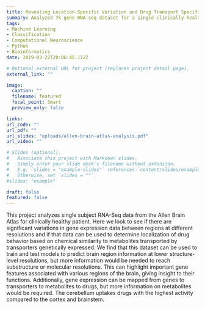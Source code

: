 ```yaml
---
title: Revealing Location-Specific Variation and Drug Transport Specificity in the Allen Brain Atlas
summary: Analyzed 7k gene RNA-seq dataset for a single clinically healthy patientfrom Allen Brain Atlas using ICA, PCA, clustering, and classification to predict brain regions (98.7% accuracy for 3 regions, 67.1% accuracy for 10 regions) to see if variations in gene expression can be used to predict between regions at different resolutions and if that data can be used to determine localization of drug behavior based on chemical similarity to metabolites transported by transporters genetically expressed.  
tags:
- Machine Learning
- Classification
- Computational Neuroscience
- Python
- Bioinformatics
date: 2019-03-22T20:06:45.112Z

# Optional external URL for project (replaces project detail page).
external_link: ""

image:
  caption: ""
  filename: featured
  focal_point: Smart
  preview_only: false

links:
url_code: ""
url_pdf: ""
url_slides: "uploads/allen-brain-atlas-analysis.pdf"
url_video: ""

# Slides (optional).
#   Associate this project with Markdown slides.
#   Simply enter your slide deck's filename without extension.
#   E.g. `slides = "example-slides"` references `content/slides/example-slides.md`.
#   Otherwise, set `slides = ""`.
#slides: "example"

draft: false
featured: false
---
```


This project analyzes single subject RNA-Seq data from the Allen Brain Atlas for clinically healthy patient. Here we look to see if there are significant variations in gene expression data between regions at different resolutions and if that data can be used to determine localization of drug behavior based on chemical similarity to metabolites transported by transporters genetically expressed. We find that this dataset can be used to train and test models to predict brain region information at lower structure-level resolutions, but more information would be needed to reach substructure or molecular resolutions. This can highlight important gene features associated with various regions of the brain, giving insight to their functions. Additionally, gene expression can be mapped from genes to transporters to metabolites to drugs, but more information on metabolites would be required. The cerebellum uptakes drugs with the highest activity compared to the cortex and brainstem. 

